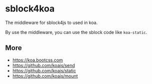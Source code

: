 # sblock4koa

The middleware for sblock4js to used in koa.

By use the middleware, you can use the sblock code like `koa-static`.

## More

+ https://koa.bootcss.com
+ https://github.com/koajs/send
+ https://github.com/koajs/static
+ https://github.com/koajs/mount
